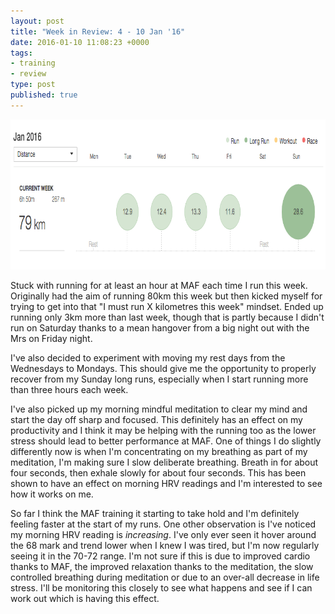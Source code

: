 ```yaml
---
layout: post
title: "Week in Review: 4 - 10 Jan '16"
date: 2016-01-10 11:08:23 +0000
tags:
- training
- review
type: post
published: true
---
```


<a href="/assets/week-in-review-4-10-Jan16.png"><img alt="Week in Review: 28 Dec - 3 Jan '16" src="/assets/week-in-review-4-10-Jan16.png" width="840" height="240" class="center" /></a>

Stuck with running for at least an hour at MAF each time I run this week.  Originally had the aim of running 80km this week but then kicked myself for trying to get into that "I must run X kilometres this week" mindset.  Ended up running only 3km more than last week, though that is partly because I didn't run on Saturday thanks to a mean hangover from a big night out with the Mrs on Friday night.

I've also decided to experiment with moving my rest days from the Wednesdays to Mondays.  This should give me the opportunity to properly recover from my Sunday long runs, especially when I start running more than three hours each week.

I've also picked up my morning mindful meditation to clear my mind and start the day off sharp and focused. This definitely has an effect on my productivity and I think it may be helping with the running too as the lower stress should lead to better performance at MAF.  One of things I do slightly differently now is when I'm concentrating on my breathing as part of my meditation, I'm making sure I slow deliberate breathing.  Breath in for about four seconds, then exhale slowly for about four seconds.  This has been shown to have an effect on morning HRV readings and I'm interested to see how it works on me.

So far I think the MAF training it starting to take hold and I'm definitely feeling faster at the start of my runs.  One other observation is I've noticed my morning HRV reading is _increasing_.  I've only ever seen it hover around the 68 mark and trend lower when I knew I was tired, but I'm now regularly seeing it in the 70-72 range.  I'm not sure if this is due to improved cardio thanks to MAF, the improved relaxation thanks to the meditation, the slow controlled breathing during meditation or due to an over-all decrease in life stress.  I'll be monitoring this closely to see what happens and see if I can work out which is having this effect.
